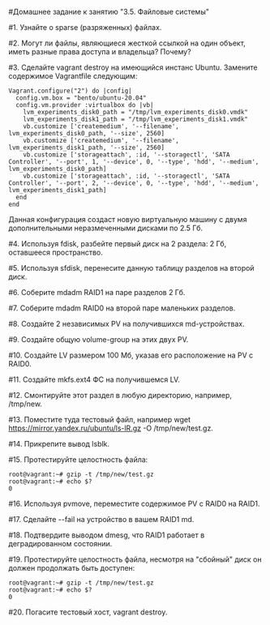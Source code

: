 #Домашнее задание к занятию "3.5. Файловые системы"

#1. Узнайте о sparse (разряженных) файлах.



#2. Могут ли файлы, являющиеся жесткой ссылкой на один объект, иметь разные права доступа и владельца? Почему?



#3. Сделайте vagrant destroy на имеющийся инстанс Ubuntu. Замените содержимое Vagrantfile следующим:

    Vagrant.configure("2") do |config|
      config.vm.box = "bento/ubuntu-20.04"
      config.vm.provider :virtualbox do |vb|
        lvm_experiments_disk0_path = "/tmp/lvm_experiments_disk0.vmdk"
        lvm_experiments_disk1_path = "/tmp/lvm_experiments_disk1.vmdk"
        vb.customize ['createmedium', '--filename', lvm_experiments_disk0_path, '--size', 2560]
        vb.customize ['createmedium', '--filename', lvm_experiments_disk1_path, '--size', 2560]
        vb.customize ['storageattach', :id, '--storagectl', 'SATA Controller', '--port', 1, '--device', 0, '--type', 'hdd', '--medium', lvm_experiments_disk0_path]
        vb.customize ['storageattach', :id, '--storagectl', 'SATA Controller', '--port', 2, '--device', 0, '--type', 'hdd', '--medium', lvm_experiments_disk1_path]
      end
    end
Данная конфигурация создаст новую виртуальную машину с двумя дополнительными неразмеченными дисками по 2.5 Гб.

#4. Используя fdisk, разбейте первый диск на 2 раздела: 2 Гб, оставшееся пространство.



#5. Используя sfdisk, перенесите данную таблицу разделов на второй диск.



#6. Соберите mdadm RAID1 на паре разделов 2 Гб.



#7. Соберите mdadm RAID0 на второй паре маленьких разделов.



#8. Создайте 2 независимых PV на получившихся md-устройствах.



#9. Создайте общую volume-group на этих двух PV.



#10. Создайте LV размером 100 Мб, указав его расположение на PV с RAID0.



#11. Создайте mkfs.ext4 ФС на получившемся LV.



#12. Смонтируйте этот раздел в любую директорию, например, /tmp/new.


#13. Поместите туда тестовый файл, например wget https://mirror.yandex.ru/ubuntu/ls-lR.gz -O /tmp/new/test.gz.

#14. Прикрепите вывод lsblk.

#15. Протестируйте целостность файла:

    root@vagrant:~# gzip -t /tmp/new/test.gz
    root@vagrant:~# echo $?
    0
    
    
#16. Используя pvmove, переместите содержимое PV с RAID0 на RAID1.



#17. Сделайте --fail на устройство в вашем RAID1 md.



#18. Подтвердите выводом dmesg, что RAID1 работает в деградированном состоянии.



#19. Протестируйте целостность файла, несмотря на "сбойный" диск он должен продолжать быть доступен:

    root@vagrant:~# gzip -t /tmp/new/test.gz
    root@vagrant:~# echo $?
    0
    
#20. Погасите тестовый хост, vagrant destroy.
